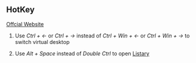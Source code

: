 ## HotKey

[Offcial Website](https://autohotkey.com/)

1. Use _Ctrl + <-_ or _Ctrl + ->_ instead of _Ctrl + Win + <-_ or _Ctrl + Win + ->_ to switch virtual desktop

2. Use _Alt + Space_ instead of _Double Ctrl_ to open [Listary](https://www.listary.com/)


